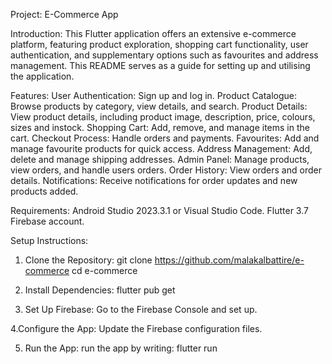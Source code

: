 Project: E-Commerce App

Introduction:
This Flutter application offers an extensive e-commerce platform, featuring product exploration, shopping cart functionality, user authentication, and supplementary options such as favourites and address management. This README serves as a guide for setting up and utilising the application.



Features:
User Authentication: Sign up and log in.
Product Catalogue: Browse products by category, view details, and search.
Product Details: View product details, including product image, description, price, colours, sizes and instock.
Shopping Cart: Add, remove, and manage items in the cart.
Checkout Process: Handle orders and payments.
Favourites: Add and manage favourite products for quick access.
Address Management: Add, delete and manage shipping addresses.
Admin Panel: Manage products, view orders, and handle users orders.
Order History: View orders and order details.
Notifications: Receive notifications for order updates and new products added.

Requirements:
Android Studio 2023.3.1 or Visual Studio Code.
Flutter 3.7
Firebase account.

Setup Instructions:
1. Clone the Repository:
git clone https://github.com/malakalbattire/e-commerce
cd e-commerce

2. Install Dependencies:
flutter pub get


3. Set Up Firebase:
Go to the Firebase Console and set up.

4.Configure the App:
Update the Firebase configuration files.

5. Run the App:
run the app by writing:
flutter run


